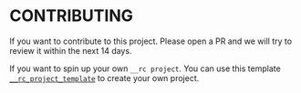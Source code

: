 # CONTRIBUTING

If you want to contribute to this project. Please open a PR and we will try to
review it within the next 14 days.

If you want to spin up your own `__rc project`. You can use this template [`__rc_project_template`](https://github.com/The-RC-Project/__rc_project_template) to create your own project.


